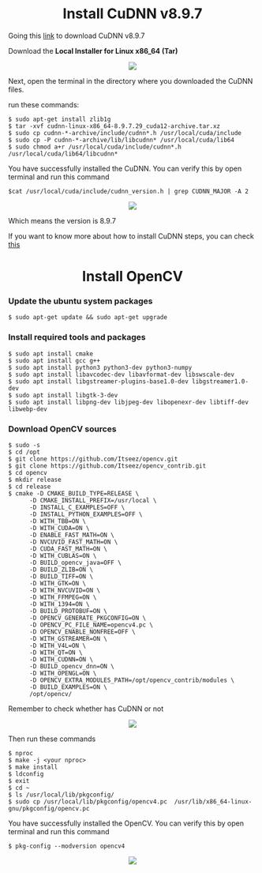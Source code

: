 

<p align="center">
 <h1 align="center"> Install CuDNN v8.9.7 </h1>
</p>


Going this [link](https://developer.nvidia.com/rdp/cudnn-archive?fbclid=IwAR1Wl9U3uTFgihg49VkO-kyXihTqr0M1rtkCp9lwgM1G9SWE29WiNLRDg3Q_aem_AXAgXED-yDF8TPZ1KFasp4tA78932KiQ-plbcM1Vn2k2KGipmdYxfkQ4Y5FfOyz6Ygx9TNFpfLVTjDleBveNADdx) to download CuDNN v8.9.7

Download the **Local Installer for Linux x86_64 (Tar)**


<p align="center">
  <img src="https://github.com/CisMine/Setup-as-Cuda-programmers/assets/122800932/fda5f8d4-d14d-482b-9a90-f7a120b4556a" />
</p>


Next, open the terminal in the directory where you downloaded the CuDNN files.

run these commands:

```
$ sudo apt-get install zlib1g
$ tar -xvf cudnn-linux-x86_64-8.9.7.29_cuda12-archive.tar.xz
$ sudo cp cudnn-*-archive/include/cudnn*.h /usr/local/cuda/include 
$ sudo cp -P cudnn-*-archive/lib/libcudnn* /usr/local/cuda/lib64 
$ sudo chmod a+r /usr/local/cuda/include/cudnn*.h /usr/local/cuda/lib64/libcudnn*
```

You have successfully installed the CuDNN. You can verify this by open terminal and run this command

```
$cat /usr/local/cuda/include/cudnn_version.h | grep CUDNN_MAJOR -A 2
```

<p align="center">
  <img src="https://github.com/CisMine/Setup-as-Cuda-programmers/assets/122800932/a0a458c9-2ded-4bbb-afb9-2bd660a0a284" />
</p>

Which means the version is 8.9.7

If you want to know more about how to install CuDNN steps, you can check [this](https://docs.nvidia.com/deeplearning/cudnn/archives/cudnn-897/install-guide/?fbclid=IwAR2yR9uRT4AoguZofJNhyoJ2djYZQ1dd-T9D2bErDdhId_BMx8dDOTAhX10_aem_AXDt4TzrW58tgdl8UkynmnMj5prYJiEPKMbLXXz3dujspnV4yYQUtCI3PMmWEzmIJryx-reld9HDKC9wA2ylqV1V)


<p align="center">
 <h1 align="center"> Install OpenCV </h1>
</p>

### Update the ubuntu system packages

```
$ sudo apt-get update && sudo apt-get upgrade
```

### Install required tools and packages

```
$ sudo apt install cmake
$ sudo apt install gcc g++
$ sudo apt install python3 python3-dev python3-numpy
$ sudo apt install libavcodec-dev libavformat-dev libswscale-dev
$ sudo apt install libgstreamer-plugins-base1.0-dev libgstreamer1.0-dev
$ sudo apt install libgtk-3-dev
$ sudo apt install libpng-dev libjpeg-dev libopenexr-dev libtiff-dev libwebp-dev
```

### Download OpenCV sources

```
$ sudo -s
$ cd /opt
$ git clone https://github.com/Itseez/opencv.git
$ git clone https://github.com/Itseez/opencv_contrib.git
$ cd opencv
$ mkdir release
$ cd release
$ cmake -D CMAKE_BUILD_TYPE=RELEASE \
      -D CMAKE_INSTALL_PREFIX=/usr/local \
      -D INSTALL_C_EXAMPLES=OFF \
      -D INSTALL_PYTHON_EXAMPLES=OFF \
      -D WITH_TBB=ON \
      -D WITH_CUDA=ON \
      -D ENABLE_FAST_MATH=ON \
      -D NVCUVID_FAST_MATH=ON \
      -D CUDA_FAST_MATH=ON \
      -D WITH_CUBLAS=ON \
      -D BUILD_opencv_java=OFF \
      -D BUILD_ZLIB=ON \
      -D BUILD_TIFF=ON \
      -D WITH_GTK=ON \
      -D WITH_NVCUVID=ON \
      -D WITH_FFMPEG=ON \
      -D WITH_1394=ON \
      -D BUILD_PROTOBUF=ON \
      -D OPENCV_GENERATE_PKGCONFIG=ON \
      -D OPENCV_PC_FILE_NAME=opencv4.pc \
      -D OPENCV_ENABLE_NONFREE=OFF \
      -D WITH_GSTREAMER=ON \
      -D WITH_V4L=ON \
      -D WITH_QT=ON \
      -D WITH_CUDNN=ON \
      -D BUILD_opencv_dnn=ON \
      -D WITH_OPENGL=ON \
      -D OPENCV_EXTRA_MODULES_PATH=/opt/opencv_contrib/modules \
      -D BUILD_EXAMPLES=ON \
      /opt/opencv/

```

Remember to check whether has CuDNN or not

<p align="center">
  <img src="https://github.com/CisMine/Setup-as-Cuda-programmers/assets/122800932/84b04ebf-9d80-42d4-8dea-5bb6225c5503" />
</p>


Then run these commands

```
$ nproc
$ make -j <your nproc>
$ make install
$ ldconfig
$ exit
$ cd ~
$ ls /usr/local/lib/pkgconfig/
$ sudo cp /usr/local/lib/pkgconfig/opencv4.pc  /usr/lib/x86_64-linux-gnu/pkgconfig/opencv.pc
```

You have successfully installed the OpenCV. You can verify this by open terminal and run this command

```
$ pkg-config --modversion opencv4
```


<p align="center">
  <img src="https://github.com/CisMine/Setup-as-Cuda-programmers/assets/122800932/349ae810-d919-48a6-84c5-6201df5fefda" />
</p>






















